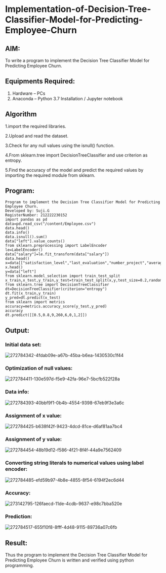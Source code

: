 # Implementation-of-Decision-Tree-Classifier-Model-for-Predicting-Employee-Churn

## AIM:
To write a program to implement the Decision Tree Classifier Model for Predicting Employee Churn.

## Equipments Required:
1. Hardware – PCs
2. Anaconda – Python 3.7 Installation / Jupyter notebook

## Algorithm
1.import the required libraries.

2.Upload and read the dataset.

3.Check for any null values using the isnull() function.

4.From sklearn.tree import DecisionTreeClassifier and use criterion as entropy.

5.Find the accuracy of the model and predict the required values by importing the required module from sklearn. 

## Program:
```
Program to implement the Decision Tree Classifier Model for Predicting Employee Churn.
Developed by: Suji.G
RegisterNumber: 212222230152
import pandas as pd
data=pd.read_csv("/content/Employee.csv")
data.head()
data.info()
data.isnull().sum()
data["left"].value_counts()
from sklearn.preprocessing import LabelEncoder
le=LabelEncoder()
data["salary"]=le.fit_transform(data["salary"])
data.head()
x=data[["satisfaction_level","last_evaluation","number_project","average_montly_hours","time_spend_company","Work_accident","promotion_last_5years","salary"]]
x.head()
y=data["left"]
from sklearn.model_selection import train_test_split
x_train,x_test,y_train,y_test=train_test_split(x,y,test_size=0.2,random_state=100)
from sklearn.tree import DecisionTreeClassifier
dt=DecisionTreeClassifier(criterion="entropy")
dt.fit(x_train,y_train)
y_pred=dt.predict(x_test)
from sklearn import metrics
accuracy=metrics.accuracy_score(y_test,y_pred)
accuracy
dt.predict([[0.5,0.8,9,260,6,0,1,2]])
```
## Output:
### Initial data set:
![272784342-4fdab09e-a67b-45ba-b6ea-1430530c1f44](https://github.com/sujigunasekar/Implementation-of-Decision-Tree-Classifier-Model-for-Predicting-Employee-Churn/assets/119559822/43355d0c-ff53-40eb-977c-b43d99c970a7)
### Optimization of null values:
![272784411-130e597d-f5e9-42fa-96e7-5bcfb522f28a](https://github.com/sujigunasekar/Implementation-of-Decision-Tree-Classifier-Model-for-Predicting-Employee-Churn/assets/119559822/0700ae07-0e2e-49cb-90f0-43974569bfe0)
### Data info:
![272784393-40bbf9f1-0b4b-4554-9398-67eb9f3e3a6c](https://github.com/sujigunasekar/Implementation-of-Decision-Tree-Classifier-Model-for-Predicting-Employee-Churn/assets/119559822/21d716a4-8cbb-4b8f-a2bb-9110ac427b39)
### Assignment of x value:
![272784425-b638f42f-9423-4dcd-81ce-d6af81aa7bc4](https://github.com/sujigunasekar/Implementation-of-Decision-Tree-Classifier-Model-for-Predicting-Employee-Churn/assets/119559822/fcc80987-7559-4cfd-86a4-dbf5033b1d5d)
### Assignment of y value:
![272784454-48b19d12-f586-4f21-8f4f-44a9e7562409](https://github.com/sujigunasekar/Implementation-of-Decision-Tree-Classifier-Model-for-Predicting-Employee-Churn/assets/119559822/9dd15e5c-b6d7-4f3e-91a4-ff189770bcc2)
### Converting string literals to numerical values using label encoder:
![272784485-efd59b97-4b8e-4855-8f54-6194f2ec6d44](https://github.com/sujigunasekar/Implementation-of-Decision-Tree-Classifier-Model-for-Predicting-Employee-Churn/assets/119559822/e8aac4ed-a1ee-4a90-843b-64a6cdecfdcf)
### Accuracy:
![273142795-126faecd-11de-4cdb-9637-e98c7bba520e](https://github.com/sujigunasekar/Implementation-of-Decision-Tree-Classifier-Model-for-Predicting-Employee-Churn/assets/119559822/318687ab-81a3-4faa-9f94-eededee3e718)
### Prediction:
![272784517-655f10f8-8fff-4d48-9115-89736a07c6fb](https://github.com/sujigunasekar/Implementation-of-Decision-Tree-Classifier-Model-for-Predicting-Employee-Churn/assets/119559822/580d74da-0935-4304-b8e5-606d28c13fe4)

## Result:
Thus the program to implement the  Decision Tree Classifier Model for Predicting Employee Churn is written and verified using python programming.

